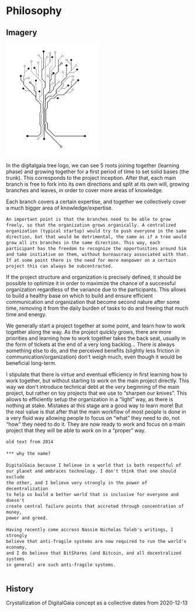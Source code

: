 # Philosophy

## Imagery

<img src="_static/gaia_tree.svg" alt="gaia_tree" width="50%" />

In the digitalgaia tree logo, we can see 5 roots joining together (learning phase) and growing together for a first period of time to set solid bases (the trunk). This corresponds to the project inception. After that, each main branch is free to fork into its own directions and split at its own will, growing branches and leaves, in order to cover more areas of knowledge.

Each branch covers a certain expertise, and together we collectively cover a much bigger area of knowledge/expertise.

```{important}
An important point is that the branches need to be able to grow freely, so that the organization grows organically. A centralized organization (typical startup) would try to push everyone in the same direction, but that would be detrimental, the same as if a tree would grow all its branches in the same direction. This way, each participant has the freedom to recognize the opportunities around him and take initiative on them, without bureaucracy associated with that. If at some point there is the need for more manpower on a certain project this can always be subcontracted.
```



If the project structure and organization is precisely defined, it should be possible to optimize it in order to maximize the chance of a successful organization regardless of the variance due to the participants. This allows to build a healthy base on which to build and ensure efficient communication and organization that become second nature after some time, removing it from the daily burden of tasks to do and freeing that much time and energy.

We generally start a project together at some point, and learn how to work together along the way. As the project quickly grows, there are more priorities and learning how to work together takes the back seat, usually in the form of tickets at the end of a very long backlog… There is always something else to do, and the perceived benefits (slightly less friction in communication/organization) don't weigh much, even though it would be beneficial long-term.

I stipulate that there is virtue and eventual efficiency in first learning how to work together, but without starting to work on the main project directly. This way we don't introduce technical debt at the very beginning of the main project, but rather on toy projects that we use to “sharpen our knives”. This allows to efficiently setup the organization in a “light” way, as there is nothing at stake. Mistakes at this stage are a good way to learn more! But the real value is that after that the main workflow of most people is done in a very fluid way allowing people to focus on “what” they need to do, not “how” they need to do it. They are now ready to work and focus on a main project that they will be able to work on in a “proper” way.


```{note}
old text from 2014

*** why the name?

DigitalGaia because I believe in a world that is both respectful of
our planet and embraces technology. I don't think that one should exclude
the other, and I believe very strongly in the power of decentralization
to help us build a better world that is inclusive for everyone and doesn't
create central failure points that accreted through concentration of money,
power and greed.

Having recently come accross Nassim Nicholas Taleb's writings, I strongly
believe that anti-fragile systems are now required to run the world's economy,
and I do believe that BitShares (and Bitcoin, and all decentralized systems
in general) are such anti-fragile systems.


```

## History

Crystallization of DigitalGaia concept as a collective dates from 2020-12-13

